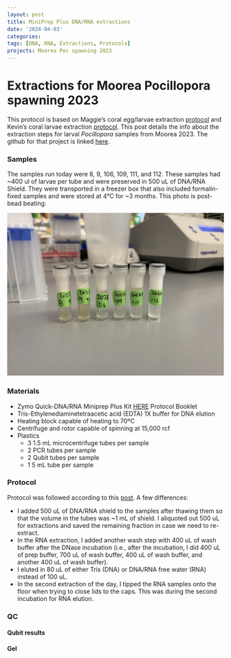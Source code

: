 ```yaml
---
layout: post
title: MiniPrep Plus DNA/RNA extractions
date: '2024-04-03'
categories:
tags: [DNA, RNA, Extractions, Protocols]
projects: Moorea Poc spawning 2023 
---
```


# Extractions for Moorea Pocillopora spawning 2023

This protocol is based on Maggie’s coral egg/larvae extraction [protocol](https://meschedl.github.io/MESPutnam_Open_Lab_Notebook/Larvae-Ex-Protocol/) and Kevin’s coral larvae extraction [protocol](https://kevinhwong1.github.io/KevinHWong_Notebook/DNA-RNA-Extractions-on-P.-astreoides-larvae-BEAD-BEATING/). This post details the info about the extraction steps for larval *Pocillopora* samples from Moorea 2023. The github for that project is linked [here](https://github.com/hputnam/Pocillopora_Spawning_Moorea). 

### Samples 

The samples run today were 8, 9, 106, 109, 111, and 112. These samples had ~400 ul of larvae per tube and were preserved in 500 uL of DNA/RNA Shield. They were transported in a freezer box that also included formalin-fixed samples and were stored at 4°C for ~3 months. This photo is post-bead beating: 

![](https://raw.githubusercontent.com/JillAshey/JillAshey_Putnam_Lab_Notebook/master/images/samples_20240403.JPG)


### Materials 

- Zymo Quick-DNA/RNA Miniprep Plus Kit [HERE](https://files.zymoresearch.com/protocols/_d7003t_d7003_quick-dna-rna_miniprep_plus_kit.pdf) Protocol Booklet
- Tris-Ethylenediaminetetraacetic acid (EDTA) 1X buffer for DNA elution
- Heating block capable of heating to 70ºC
- Centrifuge and rotor capable of spinning at 15,000 rcf
- Plastics 
	- 3 1.5 mL microcentrifuge tubes per sample
	- 2 PCR tubes per sample
	- 2 Qubit tubes per sample 
	- 1 5 mL tube per sample 

### Protocol

Protocol was followed according to this [post](https://github.com/JillAshey/JillAshey_Putnam_Lab_Notebook/blob/master/_posts/2023-07-21-MiniprepPlus-DNA%3ARNA-extractions-McapLarvae.md). A few differences: 

- I added 500 uL of DNA/RNA shield to the samples after thawing them so that the volume in the tubes was ~1 mL of shield. I aliquoted out 500 uL for extractions and saved the remaining fraction in case we need to re-extract. 
- In the RNA extraction, I added another wash step with 400 uL of wash buffer after the DNase incubation (i.e., after the incubation, I did 400 uL of prep buffer, 700 uL of wash buffer, 400 uL of wash buffer, and another 400 uL of wash buffer).
- I eluted in 80 uL of either Tris (DNA) or DNA/RNA free water (RNA) instead of 100 uL. 
- In the second extraction of the day, I tipped the RNA samples onto the floor when trying to close lids to the caps. This was during the second incubation for RNA elution. 

### QC 

#### Qubit results 


#### Gel 


